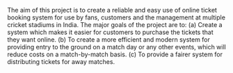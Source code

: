 The aim of this project is to create a reliable and easy use of online ticket booking system for use by fans, customers and the management at multiple cricket stadiums in India. The major goals of the project are to:
(a) Create a system which makes it easier for customers to purchase the tickets that they want online.
(b) To create a more efficient and modern system for providing entry to the ground on a match day or any other events, which will reduce costs on a match-by-match basis.
(c) To provide a fairer system for distributing tickets for away matches.
